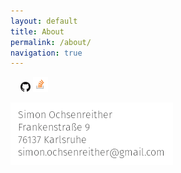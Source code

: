 ```yaml
---
layout: default
title: About
permalink: /about/
navigation: true
---
```


<div class="wrapper about-wrapper">
<div class="about">
  <span style="font-weight:400;padding-left:16px">
    <a href="https://github.com/soc"><img src="/assets/img/github.png" style="width:16px;"/></a>
    <a href="https://stackoverflow.com/users/297776"><img src="/assets/img/stackoverflow.png" style="width:24px;"/></a>
  </span>
  <p>
    <img src="/assets/img/impressum.png" alt="Impressum"/>
  </p>
</div>
</div>

